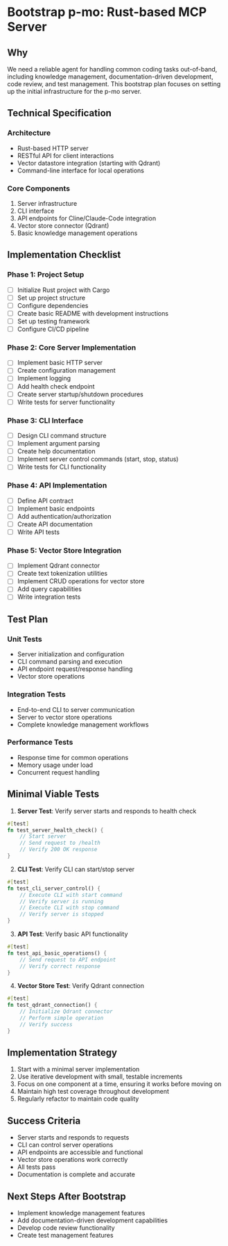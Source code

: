 # Bootstrap p-mo: Rust-based MCP Server

## Why
We need a reliable agent for handling common coding tasks out-of-band, including knowledge management, documentation-driven development, code review, and test management. This bootstrap plan focuses on setting up the initial infrastructure for the p-mo server.

## Technical Specification

### Architecture
- Rust-based HTTP server
- RESTful API for client interactions
- Vector datastore integration (starting with Qdrant)
- Command-line interface for local operations

### Core Components
1. Server infrastructure
2. CLI interface
3. API endpoints for Cline/Claude-Code integration
4. Vector store connector (Qdrant)
5. Basic knowledge management operations

## Implementation Checklist

### Phase 1: Project Setup
- [ ] Initialize Rust project with Cargo
- [ ] Set up project structure
- [ ] Configure dependencies
- [ ] Create basic README with development instructions
- [ ] Set up testing framework
- [ ] Configure CI/CD pipeline

### Phase 2: Core Server Implementation
- [ ] Implement basic HTTP server
- [ ] Create configuration management
- [ ] Implement logging
- [ ] Add health check endpoint
- [ ] Create server startup/shutdown procedures
- [ ] Write tests for server functionality

### Phase 3: CLI Interface
- [ ] Design CLI command structure
- [ ] Implement argument parsing
- [ ] Create help documentation
- [ ] Implement server control commands (start, stop, status)
- [ ] Write tests for CLI functionality

### Phase 4: API Implementation
- [ ] Define API contract
- [ ] Implement basic endpoints
- [ ] Add authentication/authorization
- [ ] Create API documentation
- [ ] Write API tests

### Phase 5: Vector Store Integration
- [ ] Implement Qdrant connector
- [ ] Create text tokenization utilities
- [ ] Implement CRUD operations for vector store
- [ ] Add query capabilities
- [ ] Write integration tests

## Test Plan

### Unit Tests
- Server initialization and configuration
- CLI command parsing and execution
- API endpoint request/response handling
- Vector store operations

### Integration Tests
- End-to-end CLI to server communication
- Server to vector store operations
- Complete knowledge management workflows

### Performance Tests
- Response time for common operations
- Memory usage under load
- Concurrent request handling

## Minimal Viable Tests

1. **Server Test**: Verify server starts and responds to health check
```rust
#[test]
fn test_server_health_check() {
    // Start server
    // Send request to /health
    // Verify 200 OK response
}
```

2. **CLI Test**: Verify CLI can start/stop server
```rust
#[test]
fn test_cli_server_control() {
    // Execute CLI with start command
    // Verify server is running
    // Execute CLI with stop command
    // Verify server is stopped
}
```

3. **API Test**: Verify basic API functionality
```rust
#[test]
fn test_api_basic_operations() {
    // Send request to API endpoint
    // Verify correct response
}
```

4. **Vector Store Test**: Verify Qdrant connection
```rust
#[test]
fn test_qdrant_connection() {
    // Initialize Qdrant connector
    // Perform simple operation
    // Verify success
}
```

## Implementation Strategy

1. Start with a minimal server implementation
2. Use iterative development with small, testable increments
3. Focus on one component at a time, ensuring it works before moving on
4. Maintain high test coverage throughout development
5. Regularly refactor to maintain code quality

## Success Criteria
- Server starts and responds to requests
- CLI can control server operations
- API endpoints are accessible and functional
- Vector store operations work correctly
- All tests pass
- Documentation is complete and accurate

## Next Steps After Bootstrap
- Implement knowledge management features
- Add documentation-driven development capabilities
- Develop code review functionality
- Create test management features
